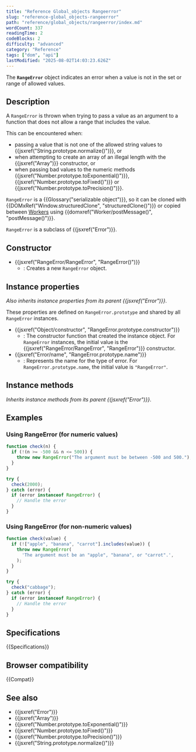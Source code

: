 ```yaml
---
title: "Reference Global_objects Rangeerror"
slug: "reference-global_objects-rangeerror"
path: "reference/global_objects/rangeerror/index.md"
wordCount: 337
readingTime: 2
codeBlocks: 2
difficulty: "advanced"
category: "Reference"
tags: ["dom", "api"]
lastModified: "2025-08-02T14:03:23.626Z"
---
```



The **`RangeError`** object indicates an error when a value is not in the set or range of allowed values.

## Description

A `RangeError` is thrown when trying to pass a value as an argument to a function that does not allow a range that includes the value.

This can be encountered when:

- passing a value that is not one of the allowed string values to {{jsxref("String.prototype.normalize()")}}, or
- when attempting to create an array of an illegal length with the {{jsxref("Array")}} constructor, or
- when passing bad values to the numeric methods {{jsxref("Number.prototype.toExponential()")}}, {{jsxref("Number.prototype.toFixed()")}} or {{jsxref("Number.prototype.toPrecision()")}}.

`RangeError` is a {{Glossary("serializable object")}}, so it can be cloned with {{DOMxRef("Window.structuredClone", "structuredClone()")}} or copied between [Workers](/en-US/docs/Web/API/Worker) using {{domxref("Worker/postMessage()", "postMessage()")}}.

`RangeError` is a subclass of {{jsxref("Error")}}.

## Constructor

- {{jsxref("RangeError/RangeError", "RangeError()")}}
  - : Creates a new `RangeError` object.

## Instance properties

_Also inherits instance properties from its parent {{jsxref("Error")}}_.

These properties are defined on `RangeError.prototype` and shared by all `RangeError` instances.

- {{jsxref("Object/constructor", "RangeError.prototype.constructor")}}
  - : The constructor function that created the instance object. For `RangeError` instances, the initial value is the {{jsxref("RangeError/RangeError", "RangeError")}} constructor.
- {{jsxref("Error/name", "RangeError.prototype.name")}}
  - : Represents the name for the type of error. For `RangeError.prototype.name`, the initial value is `"RangeError"`.

## Instance methods

_Inherits instance methods from its parent {{jsxref("Error")}}_.

## Examples

### Using RangeError (for numeric values)

```js
function check(n) {
  if (!(n >= -500 && n <= 500)) {
    throw new RangeError("The argument must be between -500 and 500.");
  }
}

try {
  check(2000);
} catch (error) {
  if (error instanceof RangeError) {
    // Handle the error
  }
}
```

### Using RangeError (for non-numeric values)

```js
function check(value) {
  if (!["apple", "banana", "carrot"].includes(value)) {
    throw new RangeError(
      'The argument must be an "apple", "banana", or "carrot".',
    );
  }
}

try {
  check("cabbage");
} catch (error) {
  if (error instanceof RangeError) {
    // Handle the error
  }
}
```

## Specifications

{{Specifications}}

## Browser compatibility

{{Compat}}

## See also

- {{jsxref("Error")}}
- {{jsxref("Array")}}
- {{jsxref("Number.prototype.toExponential()")}}
- {{jsxref("Number.prototype.toFixed()")}}
- {{jsxref("Number.prototype.toPrecision()")}}
- {{jsxref("String.prototype.normalize()")}}
